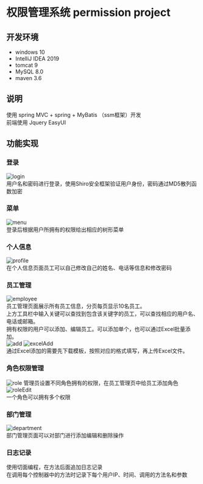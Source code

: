 # 权限管理系统 permission project

## 开发环境
* windows 10
* IntelliJ IDEA 2019
* tomcat 9
* MySQL 8.0
* maven 3.6

## 说明
使用 spring MVC + spring + MyBatis （ssm框架）开发  
前端使用 Jquery EasyUI

## 功能实现
### 登录
![login](./screenshots/login.JPG)  
用户名和密码进行登录，使用Shiro安全框架验证用户身份，密码通过MD5散列函数加密

### 菜单
![menu](./screenshots/menu.JPG)  
登录后根据用户所拥有的权限给出相应的树形菜单

### 个人信息
![profile](./screenshots/profile.JPG)  
在个人信息页面员工可以自己修改自己的姓名、电话等信息和修改密码

### 员工管理
![employee](./screenshots/employee.JPG)  
员工管理页面展示所有员工信息，分页每页显示10名员工。  
上方工具栏中输入关键可以查找到包含该关键字的员工，可以查找相应的用户名、电话或邮箱。  
拥有权限的用户可以添加、编辑员工。可以添加单个，也可以通过Excel批量添加。  
![add](./screenshots/add.JPG)
![excelAdd](./screenshots/excelAdd.JPG)  
通过Excel添加的需要先下载模板，按照对应的格式填写，再上传Excel文件。

### 角色权限管理
![role](./screenshots/role.JPG)
管理员设置不同角色拥有的权限，在员工管理页中给员工添加角色  
![roleEdit](./screenshots/roleEdit.JPG)  
一个角色可以拥有多个权限

### 部门管理
![department](./screenshots/department.JPG)  
部门管理页面可以对部门进行添加编辑和删除操作  

### 日志记录
使用切面编程，在方法后面追加日志记录  
在调用每个控制器中的方法时记录下每个用户IP、时间、调用的方法名和参数
